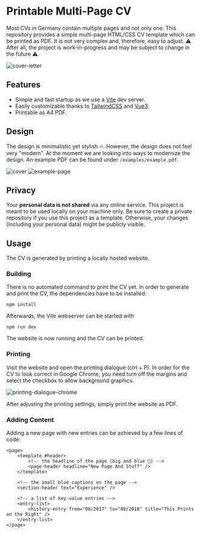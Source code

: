 # Printable Multi-Page CV 

Most CVs in Germany contain multiple pages and not only one.
This repository provides a simple multi-page HTML/CSS CV template which can be printed as PDF.
It is not very complex and, therefore, easy to adjust.
⚠ After all, the project is work-in-progress and may be subject to change in the future ⚠. 

![cover-letter](examples/screenshots/cover-letter.png "Cover Letter Example")

## Features

* Simple and fast startup as we use a [Vite](https://vitejs.dev) dev server.
* Easily customizable thanks to [TailwindCSS](https://tailwindcss.com) and [Vue3](https://vuejs.org/).
* Printable as A4 PDF.

## Design

The design is minimalistic yet stylish 🔥.
However, the design does not feel very "modern". 
At the moment we are looking into ways to modernize the design.
An example PDF can be found under `/examples/example.pdf`.

![cover](examples/screenshots/cover.png "Cover")
![example-page](examples/screenshots/education-page.png "Example Page")

## Privacy
Your **personal data is not shared** via any online service.
This project is meant to be used locally on your machine only.
Be sure to create a private repository if you use this project as a template.
Otherwise, your changes (including your personal data) might be publicly visible. 

## Usage
The CV is generated by printing a locally hosted website.

### Building

There is no automated command to print the CV yet.
In order to generate and print the CV, the dependencies have to be installed: 

```
npm install
```

Afterwards, the Vite webserver can be started with 

```
npm run dev
```

The website is now running and the CV can be printed.

### Printing

Visit the website and open the printing dialogue (ctrl + P).
In order for the CV to look correct in Google Chrome, you need turn off the margins and select the checkbox to allow background graphics.

![printing-dialogue-chrome](examples/screenshots/printing-dialogue-chrome.png "Printing Dialogue in Chrome")

After adjusting the printing settings, simply print the website as PDF.

### Adding Content
Adding a new page with new entries can be achieved by a few lines of code: 

```vue
<page>
    <template #header>
        <!-- the headline of the page (big and blue 🐋) -->
        <page-header headline="New Page And Stuff" />
    </template>
    
    <!-- the small blue captions on the page -->
    <section-header text="Experience" />

    <!-- a list of key-value entries -->
    <entry-list>
        <history-entry from="08/2017" to="08/2018" title="This Prints on the Right" />
    </entry-list>
</page>
```
